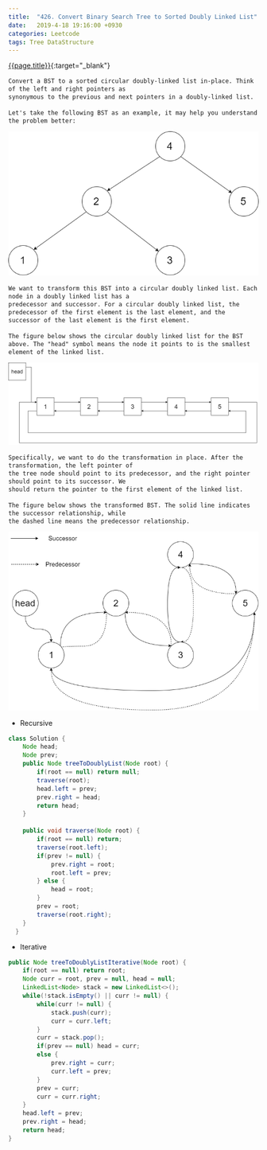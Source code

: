 ```yaml
---
title:  "426. Convert Binary Search Tree to Sorted Doubly Linked List"
date:   2019-4-18 19:16:00 +0930
categories: Leetcode
tags: Tree DataStructure
---
```


[{{page.title}}](https://leetcode.com/problems/convert-binary-search-tree-to-sorted-doubly-linked-list/){:target="_blank"}

    Convert a BST to a sorted circular doubly-linked list in-place. Think of the left and right pointers as
    synonymous to the previous and next pointers in a doubly-linked list.

    Let's take the following BST as an example, it may help you understand the problem better:

![p1](/img/posts/convert-binary-search-tree-to-sorted-doubly-linked-list-1.png)



    We want to transform this BST into a circular doubly linked list. Each node in a doubly linked list has a
    predecessor and successor. For a circular doubly linked list, the predecessor of the first element is the last element, and the successor of the last element is the first element.

    The figure below shows the circular doubly linked list for the BST above. The "head" symbol means the node it points to is the smallest element of the linked list.

![p2](/img/posts/convert-binary-search-tree-to-sorted-doubly-linked-list-2.png)



    Specifically, we want to do the transformation in place. After the transformation, the left pointer of
    the tree node should point to its predecessor, and the right pointer should point to its successor. We
    should return the pointer to the first element of the linked list.

    The figure below shows the transformed BST. The solid line indicates the successor relationship, while
    the dashed line means the predecessor relationship.


![p3](/img/posts/convert-binary-search-tree-to-sorted-doubly-linked-list-3.png)



* Recursive

```java
class Solution {
    Node head;
    Node prev;
    public Node treeToDoublyList(Node root) {
        if(root == null) return null;
        traverse(root);
        head.left = prev;
        prev.right = head;
        return head;
    }

    public void traverse(Node root) {
        if(root == null) return;
        traverse(root.left);
        if(prev != null) {
            prev.right = root;
            root.left = prev;
        } else {
            head = root;
        }
        prev = root;
        traverse(root.right);
    }
  }
```

* Iterative

```java
public Node treeToDoublyListIterative(Node root) {
    if(root == null) return root;
    Node curr = root, prev = null, head = null;
    LinkedList<Node> stack = new LinkedList<>();
    while(!stack.isEmpty() || curr != null) {
        while(curr != null) {
            stack.push(curr);
            curr = curr.left;
        }
        curr = stack.pop();
        if(prev == null) head = curr;
        else {
            prev.right = curr;
            curr.left = prev;
        }
        prev = curr;
        curr = curr.right;
    }
    head.left = prev;
    prev.right = head;
    return head;
}
```

